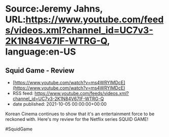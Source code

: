 # Source:Jeremy Jahns, URL:https://www.youtube.com/feeds/videos.xml?channel_id=UC7v3-2K1N84V67IF-WTRG-Q, language:en-US

## Squid Game - Review
 - [https://www.youtube.com/watch?v=ms4WRYlMDcE](https://www.youtube.com/watch?v=ms4WRYlMDcE)
 - RSS feed: https://www.youtube.com/feeds/videos.xml?channel_id=UC7v3-2K1N84V67IF-WTRG-Q
 - date published: 2021-10-05 00:00:00+00:00

Korean Cinema continues to show that it's an entertainment force to be reckoned with. Here's my review for the Netflix series SQUID GAME!

#SquidGame

